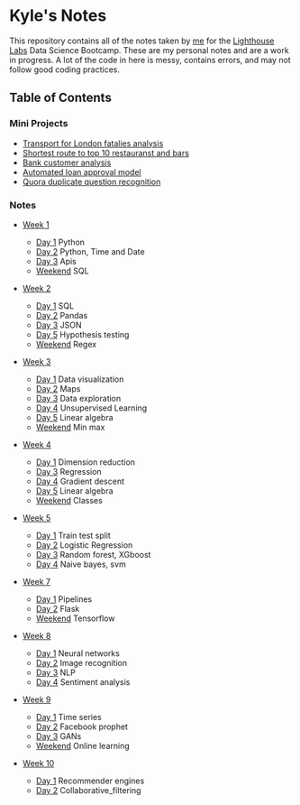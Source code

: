# Kyle's Notes

This repository contains all of the notes taken by [me](https://github.com/KyleKulas) for the [Lighthouse Labs](http://www.lighthouselabs.ca)
 Data Science Bootcamp. These are my personal notes and are a work in progress. A lot of the code in here is messy, contains errors, and may not follow good coding practices.

## Table of Contents
### Mini Projects

* [Transport for London fatalies analysis](Week_1\mini-project-I)
* [Shortest route to top 10 restauranst and bars](/Week_2/mini-project-II-master)
* [Bank customer analysis](/Week_4/mini-project-III)
* [Automated loan approval model](/Week_7/mini-project-IV-master)
* [Quora duplicate question recognition](/Week_9/mini-project-V-master)

### Notes
* [Week 1](/Week_1)
     * [Day 1](/Week_1/Day_1) Python 
     * [Day 2](/Week_1/Day_2) Python, Time and Date
     * [Day 3](/Week_1/Day_3) Apis
     * [Weekend](/Week_1/Day_WE) SQL
     
     
* [Week 2](/Week_2) 
     * [Day 1](/Week_2/Day_1) SQL
     * [Day 2](/Week_2/Day_2) Pandas
     * [Day 3](/Week_2/Day_3) JSON
     * [Day 5](/Week_2/Day_5) Hypothesis testing
     * [Weekend](/Week_2/Day_we) Regex


* [Week 3](/Week_3)
     * [Day 1](/Week_3/Day_1) Data visualization
     * [Day 2](/Week_3/Day_2) Maps
     * [Day 3](/Week_3/Day_3) Data exploration
     * [Day 4](/Week_3/Day_4) Unsupervised Learning
     * [Day 5](/Week_3/Day_5) Linear algebra
     * [Weekend](/Week_3/Day_we) Min max


* [Week 4](/Week_4)
     * [Day 1](/Week_4/Day_1) Dimension reduction
     * [Day 3](/Week_4/Day_3) Regression
     * [Day 4](/Week_4/Day_4) Gradient descent
     * [Day 5](/Week_4/Day_5) Linear algebra
     * [Weekend](/Week_4/Day_we) Classes


* [Week 5](/Week_5)
     * [Day 1](/Week_5/Day_1) Train test split
     * [Day 2](/Week_5/Day_2) Logistic Regression
     * [Day 3](/Week_5/Day_3) Random forest, XGboost
     * [Day 4](/Week_5/Day_4) Naive bayes, svm

* [Week 7](/Week_7)
     * [Day 1](/Week_7/Day_1) Pipelines
     * [Day 2](/Week_7/Day_2) Flask
     * [Weekend](/Week_7/Day_we) Tensorflow

* [Week 8](/Week_8)
     * [Day 1](/Week_8/Day_1) Neural networks
     * [Day 2](/Week_8/Day_2) Image recognition
     * [Day 3](/Week_8/Day_3) NLP
     * [Day 4](/Week_8/Day_4) Sentiment analysis

* [Week 9](/Week_9)
     * [Day 1](/Week_9/Day_1) Time series
     * [Day 2](/Week_9/Day_2) Facebook prophet
     * [Day 3](/Week_9/Day_3) GANs
     * [Weekend](/Week_9/Day_we) Online learning

* [Week 10](/Week_10)
     * [Day 1](/Week_10/Day_1) Recommender engines
     * [Day 2](/Week_10/Day_2) Collaborative_filtering
